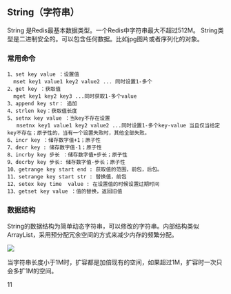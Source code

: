 ## String（字符串）

String 是Redis最基本数据类型。一个Redis中字符串最大不超过512M。
String类型是二进制安全的。可以包含任何数据。比如jpg图片或者序列化的对象。

### 常用命令

```
1、set key value ：设置值
  mset key1 value1 key2 value2 ... 同时设置1-多个
2、get key ：获取值
  mget key1 key2 key3 ...同时获取1-多个value
3、append key str： 追加
4、strlen key：获取值长度
5、setnx key value ：当key不存在设置
   msetnx key1 value1 key2 value2 ...同时设置1-多个key-value 当且仅当给定key不存在；原子性的，当有一个设置失败时，其他全部失败。
6、incr key ：储存数字值+1；原子性
7、decr key : 储存数字值-1；原子性
8、incrby key 步长 ：储存数字值+步长；原子性
9、decrby key 步长: 储存数字值-步长；原子性
10、getrange key start end : 获取值的范围，前包，后包。
11、setrange key start str : 替换值，前包
12、setex key time  value : 在设置值的时候设置过期时间
13、getset key value ：值的替换，返回旧值
```



### 数据结构

String的数据结构为简单动态字符串，可以修改的字符串。内部结构类似ArrayList，采用预分配冗余空间的方式来减少内存的频繁分配。

![](https://gitee.com/bravehui/PicGoPictureBed/raw/master/img/markmap/20210426182507.png)

 当字符串长度小于1M时，扩容都是加倍现有的空间，如果超过1M，扩容时一次只会多扩1M的空间。

11